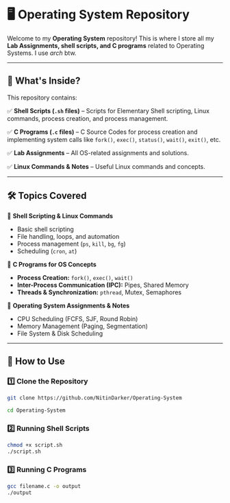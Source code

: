 # 🖥️ Operating System Repository

Welcome to my **Operating System** repository! This is where I store all my **Lab Assignments, shell scripts, and C programs** related to Operating Systems. I use *arch* btw.

---

## 📌 What's Inside?

This repository contains:

✅ **Shell Scripts (`.sh` files)** – Scripts for Elementary Shell scripting, Linux commands, process creation, and process management.  

✅ **C Programs (`.c` files)** – C Source Codes for process creation and implementing system calls like `fork()`, `exec()`, `status()`, `wait()`, `exit()`, etc.  

✅ **Lab Assignments** – All OS-related assignments and solutions.  

✅ **Linux Commands & Notes** – Useful Linux commands and concepts.

---

## 🛠️ Topics Covered

🔹 **Shell Scripting & Linux Commands**
- Basic shell scripting  
- File handling, loops, and automation  
- Process management (`ps`, `kill`, `bg`, `fg`)  
- Scheduling (`cron`, `at`)  

🔹 **C Programs for OS Concepts**  
- **Process Creation:** `fork()`, `exec()`, `wait()`  
- **Inter-Process Communication (IPC):** Pipes, Shared Memory  
- **Threads & Synchronization:** `pthread`, Mutex, Semaphores  

🔹 **Operating System Assignments & Notes**  
- CPU Scheduling (FCFS, SJF, Round Robin)  
- Memory Management (Paging, Segmentation)  
- File System & Disk Scheduling  

---

## 🚀 How to Use

### **1️⃣ Clone the Repository**

```sh
git clone https://github.com/NitinDarker/Operating-System

cd Operating-System
```

### **2️⃣ Running Shell Scripts**

```sh
chmod +x script.sh
./script.sh
```

### **3️⃣ Running C Programs**

```sh
gcc filename.c -o output
./output
```
